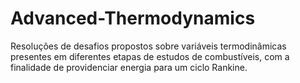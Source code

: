 # Advanced-Thermodynamics
Resoluções de desafios propostos sobre variáveis termodinâmicas presentes em diferentes etapas de estudos de combustíveis, com a finalidade de providenciar energia para um ciclo Rankine.
